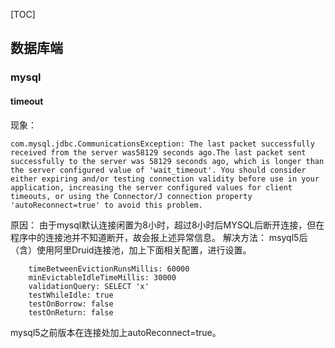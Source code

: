 [TOC]

## 数据库端
### mysql

#### timeout
现象：
```
com.mysql.jdbc.CommunicationsException: The last packet successfully received from the server was58129 seconds ago.The last packet sent successfully to the server was 58129 seconds ago, which is longer than the server configured value of 'wait_timeout'. You should consider either expiring and/or testing connection validity before use in your application, increasing the server configured values for client timeouts, or using the Connector/J connection property 'autoReconnect=true' to avoid this problem. 
```
原因：
由于mysql默认连接闲置为8小时，超过8小时后MYSQL后断开连接，但在程序中的连接池并不知道断开，故会报上述异常信息。
解决方法：
msyql5后（含）使用阿里Druid连接池，加上下面相关配置，进行设置。
```
    timeBetweenEvictionRunsMillis: 60000
    minEvictableIdleTimeMillis: 30000
    validationQuery: SELECT 'x'
    testWhileIdle: true
    testOnBorrow: false
    testOnReturn: false
```
mysql5之前版本在连接处加上autoReconnect=true。